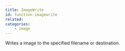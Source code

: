 ```yaml
---
title: ImageWrite
id: function-imagewrite
related:
categories:
    - image
---
```


Writes a image to the specified filename or destination.